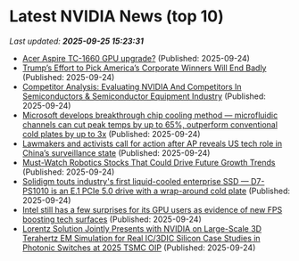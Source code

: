 # Latest NVIDIA News (top 10)
_Last updated: **2025-09-25 15:23:31**_

- [Acer Aspire TC-1660 GPU upgrade?](https://www.bleepingcomputer.com/forums/t/810876/acer-aspire-tc-1660-gpu-upgrade/) (Published: 2025-09-24)
- [Trump’s Effort to Pick America’s Corporate Winners Will End Badly](https://www.project-syndicate.org/commentary/trump-misguided-corporate-meddling-bound-to-backfire-by-anne-o-krueger-2025-09) (Published: 2025-09-24)
- [Competitor Analysis: Evaluating NVIDIA And Competitors In Semiconductors & Semiconductor Equipment Industry](https://biztoc.com/x/b5600d4b84606a68) (Published: 2025-09-24)
- [Microsoft develops breakthrough chip cooling method — microfluidic channels can cut peak temps by up to 65%, outperform conventional cold plates by up to 3x](https://www.tomshardware.com/pc-components/liquid-cooling/microsoft-develops-breakthrough-chip-cooling-method-microfluidic-channels-can-cut-peak-temps-by-up-to-65-percent-outperform-conventional-cold-plates-by-up-to-3x) (Published: 2025-09-24)
- [Lawmakers and activists call for action after AP reveals US tech role in China’s surveillance state](https://financialpost.com/pmn/lawmakers-and-activists-call-for-action-after-ap-reveals-us-tech-role-in-chinas-surveillance-state) (Published: 2025-09-24)
- [Must-Watch Robotics Stocks That Could Drive Future Growth Trends](https://finance.yahoo.com/news/must-watch-robotics-stocks-could-151000347.html) (Published: 2025-09-24)
- [Solidigm touts industry's first liquid-cooled enterprise SSD — D7-PS1010 is an E.1 PCIe 5.0 drive with a wrap-around cold plate](https://www.tomshardware.com/pc-components/ssds/solidigm-touts-industrys-first-liquid-cooled-enterprise-ssd-d7-ps1010-is-an-e-1-pcie-5-0-drive-with-a-wrap-around-cold-plate) (Published: 2025-09-24)
- [Intel still has a few surprises for its GPU users as evidence of new FPS boosting tech surfaces](https://www.notebookcheck.net/Intel-still-has-a-few-surprises-for-its-GPU-users-as-evidence-of-new-FPS-boosting-tech-surfaces.1123165.0.html) (Published: 2025-09-24)
- [Lorentz Solution Jointly Presents with NVIDIA on Large-Scale 3D Terahertz EM Simulation for Real IC/3DIC Silicon Case Studies in Photonic Switches at 2025 TSMC OIP](https://financialpost.com/pmn/business-wire-news-releases-pmn/lorentz-solution-jointly-presents-with-nvidia-on-large-scale-3d-terahertz-em-simulation-for-real-ic-3dic-silicon-case-studies-in-photonic-switches-at-2025-tsmc-oip) (Published: 2025-09-24)
